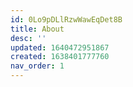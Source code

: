 ```yaml
---
id: 0Lo9pDLlRzwWawEqDet8B
title: About
desc: ''
updated: 1640472951867
created: 1638401777760
nav_order: 1
---
```



